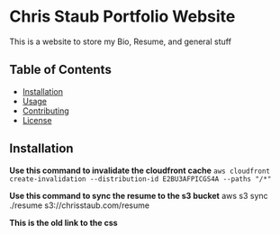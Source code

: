 # Chris Staub Portfolio Website

This is a website to store my Bio, Resume, and general stuff

## Table of Contents

- [Installation](#installation)
- [Usage](#usage)
- [Contributing](#contributing)
- [License](#license)

## Installation

**Use this command to invalidate the cloudfront cache**
```aws cloudfront create-invalidation --distribution-id E2BU3AFPICGS4A --paths "/*"```


**Use this command to sync the resume to the s3 bucket**
 aws s3 sync ./resume s3://chrisstaub.com/resume

**This is the old link to the css**
<!-- <link rel="stylesheet" type="text/css" href="http://yui.yahooapis.com/2.7.0/build/reset-fonts-grids/reset-fonts-grids.css" media="all" />  -->